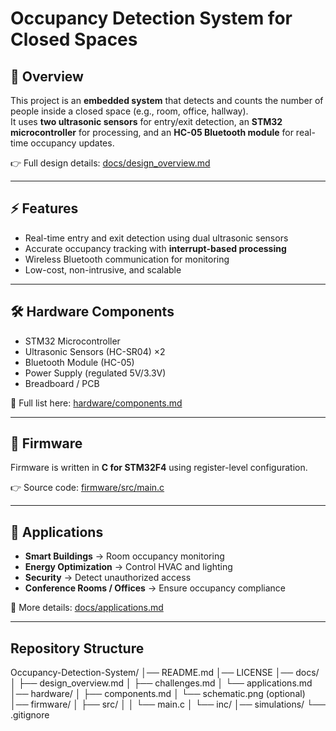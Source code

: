 # Occupancy Detection System for Closed Spaces

## 📌 Overview
This project is an **embedded system** that detects and counts the number of people inside a closed space (e.g., room, office, hallway).  
It uses **two ultrasonic sensors** for entry/exit detection, an **STM32 microcontroller** for processing, and an **HC-05 Bluetooth module** for real-time occupancy updates.

👉 Full design details: [docs/design_overview.md](docs/design_overview.md)

---

## ⚡ Features
- Real-time entry and exit detection using dual ultrasonic sensors  
- Accurate occupancy tracking with **interrupt-based processing**  
- Wireless Bluetooth communication for monitoring  
- Low-cost, non-intrusive, and scalable  

---

## 🛠️ Hardware Components
- STM32 Microcontroller  
- Ultrasonic Sensors (HC-SR04) ×2  
- Bluetooth Module (HC-05)  
- Power Supply (regulated 5V/3.3V)  
- Breadboard / PCB  

📜 Full list here: [hardware/components.md](hardware/components.md)

---

## 🔧 Firmware
Firmware is written in **C for STM32F4** using register-level configuration.

👉 Source code: [firmware/src/main.c](firmware/src/main.c)


---

## 🚀 Applications
- **Smart Buildings** → Room occupancy monitoring  
- **Energy Optimization** → Control HVAC and lighting  
- **Security** → Detect unauthorized access  
- **Conference Rooms / Offices** → Ensure occupancy compliance  

📜 More details: [docs/applications.md](docs/applications.md)

---




## Repository Structure

Occupancy-Detection-System/
│── README.md
│── LICENSE
│── docs/
│ ├── design_overview.md
│ ├── challenges.md
│ └── applications.md
│── hardware/
│ ├── components.md
│ └── schematic.png (optional)
│── firmware/
│ ├── src/
│ │ └── main.c
│ └── inc/
│── simulations/
└── .gitignore

